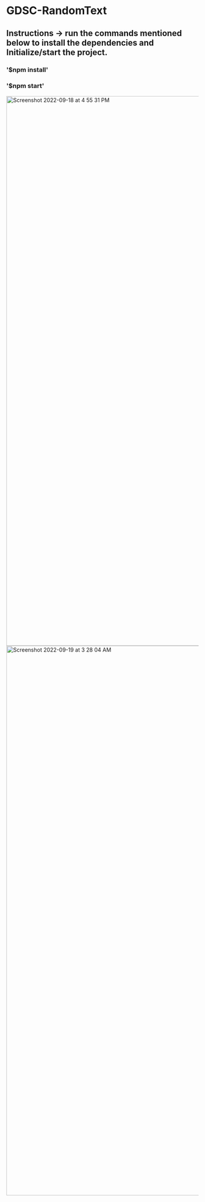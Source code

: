 # GDSC-RandomText

## Instructions -> <b>run the commands mentioned below to install the dependencies and Initialize/start the project.</b>
 ### '$npm install'
 ### '$npm start'
<img width="1440" alt="Screenshot 2022-09-18 at 4 55 31 PM" src="https://user-images.githubusercontent.com/68033955/190899858-ac750198-19ee-4908-8619-7653274cecb8.png">

<img width="1440" alt="Screenshot 2022-09-19 at 3 28 04 AM" src="https://user-images.githubusercontent.com/68033955/190930076-1da39c21-6353-46a5-ad1f-6e32491ae727.png">

